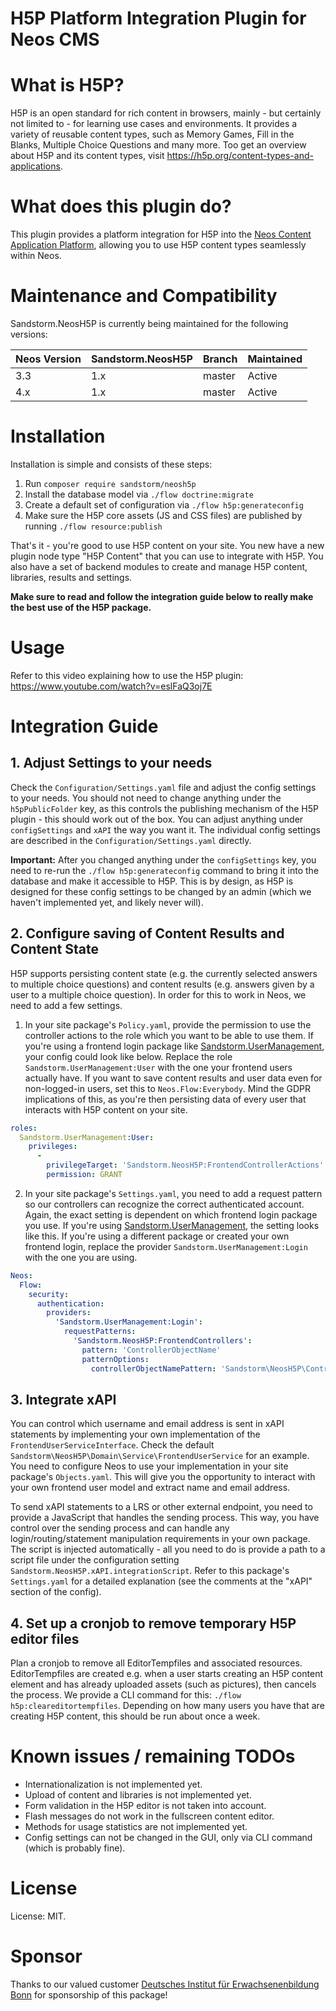 # H5P Platform Integration Plugin for Neos CMS

# What is H5P?
H5P is an open standard for rich content in browsers, mainly - but certainly not limited to - for learning use cases and
environments. It provides a variety of reusable content types, such as Memory Games, Fill in the Blanks, Multiple Choice
Questions and many more. Too get an overview about H5P and its content types, visit https://h5p.org/content-types-and-applications.

# What does this plugin do?
This plugin provides a platform integration for H5P into the [Neos Content Application Platform](https://neos.io), allowing
you to use H5P content types seamlessly within Neos.

# Maintenance and Compatibility
Sandstorm.NeosH5P is currently being maintained for the following versions:

| Neos Version  | Sandstorm.NeosH5P | Branch | Maintained |
|---------------|-------------------|--------|------------|
| 3.3           | 1.x               | master | Active     |
| 4.x           | 1.x               | master | Active     |

# Installation
Installation is simple and consists of these steps:
1. Run `composer require sandstorm/neosh5p`
2. Install the database model via `./flow doctrine:migrate`
3. Create a default set of configuration via `./flow h5p:generateconfig`
4. Make sure the H5P core assets (JS and CSS files) are published by running `./flow resource:publish`

That's it - you're good to use H5P content on your site. You new have a new plugin node type "H5P Content" that you
can use to integrate with H5P. You also have a set of backend modules to create and manage H5P content, libraries,
results and settings.

**Make sure to read and follow the integration guide below to really make the best use of the H5P package.**

# Usage
Refer to this video explaining how to use the H5P plugin: https://www.youtube.com/watch?v=eslFaQ3oj7E

# Integration Guide
## 1. Adjust Settings to your needs
Check the `Configuration/Settings.yaml` file and adjust the config settings to your needs. You should not need to change
anything under the `h5pPublicFolder` key, as this controls the publishing mechanism of the H5P plugin - this should work
out of the box. You can adjust anything under `configSettings` and `xAPI` the way you want it. The individual config
settings are described in the `Configuration/Settings.yaml` directly.

**Important:** After you changed anything under the `configSettings` key, you need to re-run the `./flow h5p:generateconfig`
command to bring it into the database and make it accessible to H5P. This is by design, as H5P is designed for these config
settings to be changed by an admin (which we haven't implemented yet, and likely never will). 

## 2. Configure saving of Content Results and Content State
H5P supports persisting content state (e.g. the currently selected answers to multiple choice questions) and content
results (e.g. answers given by a user to a multiple choice question). In order for this to work in Neos, we need to
add a few settings. 

1. In your site package's `Policy.yaml`, provide the permission to use the controller actions to the role which you
   want to be able to use them. If you're using a frontend login package like [Sandstorm.UserManagement](https://github.com/sandstorm/UserManagement),
   your config could look like below. Replace the role `Sandstorm.UserManagement:User` with the one your frontend users
   actually have. If you want to save content results and user data even for non-logged-in users, set this to
   `Neos.Flow:Everybody`. Mind the GDPR implications of this, as you're then persisting data of every user that
   interacts with H5P content on your site. 

```YAML
roles:
  Sandstorm.UserManagement:User:
    privileges:  
      -
        privilegeTarget: 'Sandstorm.NeosH5P:FrontendControllerActions'
        permission: GRANT
```

2. In your site package's `Settings.yaml`, you need to add a request pattern so our controllers can recognize the correct
authenticated account. Again, the exact setting is dependent on which frontend login package you use. If you're using 
[Sandstorm.UserManagement](https://github.com/sandstorm/UserManagement), the setting looks like this. If you're using
a different package or created your own frontend login, replace the provider `Sandstorm.UserManagement:Login` with the
one you are using.
```YAML
Neos:
  Flow:
    security:
      authentication:
        providers:
          'Sandstorm.UserManagement:Login':
            requestPatterns:
              'Sandstorm.NeosH5P:FrontendControllers':
                pattern: 'ControllerObjectName'
                patternOptions:
                  controllerObjectNamePattern: 'Sandstorm\NeosH5P\Controller\Frontend\.*'
```

## 3. Integrate xAPI
You can control which username and email address is sent in xAPI statements by implementing your own implementation of
the `FrontendUserServiceInterface`. Check the default `Sandstorm\NeosH5P\Domain\Service\FrontendUserService` for an
example. You need to configure Neos to use your implementation in your site package's `Objects.yaml`. This will give 
you the opportunity to interact with your own frontend user model and extract name and email address.

To send xAPI statements to a LRS or other external endpoint, you need to provide a JavaScript that handles the sending
process. This way, you have control over the sending process and can handle any login/routing/statement manipulation 
requirements in your own package. The script is injected automatically - all you need to do is provide a path to a
script file under the configuration setting `Sandstorm.NeosH5P.xAPI.integrationScript`. Refer to this package's
`Settings.yaml` for a detailed explanation (see the comments at the "xAPI" section of the config).

## 4. Set up a cronjob to remove temporary H5P editor files
Plan a cronjob to remove all EditorTempfiles and associated resources. EditorTempfiles are created e.g. when a user
starts creating an H5P content element and has already uploaded assets (such as pictures), then cancels the process.
We provide a CLI command for this: `./flow h5p:cleareditortempfiles`. Depending on how many users you have that are
creating H5P content, this should be run about once a week.

# Known issues / remaining TODOs
* Internationalization is not implemented yet.
* Upload of content and libraries is not implemented yet.
* Form validation in the H5P editor is not taken into account.
* Flash messages do not work in the fullscreen content editor.
* Methods for usage statistics are not implemented yet.
* Config settings can not be changed in the GUI, only via CLI command (which is probably fine).

# License
License: MIT.

# Sponsor
Thanks to our valued customer [Deutsches Institut für Erwachsenenbildung Bonn](https://die-bonn.de) for sponsorship of
this package!
